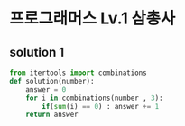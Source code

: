 # 프로그래머스 Lv.1 삼총사

## solution 1

```python
from itertools import combinations
def solution(number):
    answer = 0
    for i in combinations(number , 3):
        if(sum(i) == 0) : answer += 1
    return answer
```